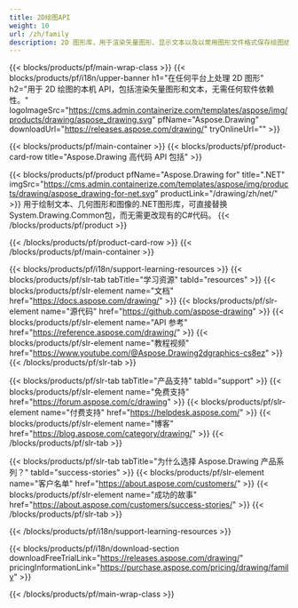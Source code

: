 ```yaml
---
title: 2D绘图API
weight: 10
url: /zh/family
description: 2D 图形库，用于渲染矢量图形、显示文本以及以常用图形文件格式保存绘图结果
---
```


{{< blocks/products/pf/main-wrap-class >}}
{{< blocks/products/pf/i18n/upper-banner h1="在任何平台上处理 2D 图形" h2="用于 2D 绘图的本机 API，包括渲染矢量图形和文本，无需任何软件依赖性。" logoImageSrc="https://cms.admin.containerize.com/templates/aspose/img/products/drawing/aspose_drawing.svg" pfName="Aspose.Drawing" downloadUrl="https://releases.aspose.com/drawing/" tryOnlineUrl="" >}}

{{< blocks/products/pf/main-container >}}
{{< blocks/products/pf/product-card-row title="Aspose.Drawing 高代码 API 包括" >}}

{{< blocks/products/pf/product pfName="Aspose.Drawing for" title=".NET" imgSrc="https://cms.admin.containerize.com/templates/aspose/img/products/drawing/aspose_drawing-for-net.svg" productLink="/drawing/zh/net/" >}}
用于绘制文本、几何图形和图像的.NET图形库，可直接替换System.Drawing.Common包，而无需更改现有的C#代码。
{{< /blocks/products/pf/product >}}

{{< /blocks/products/pf/product-card-row >}}
{{< /blocks/products/pf/main-container >}}

{{< blocks/products/pf/i18n/support-learning-resources >}}
{{< blocks/products/pf/slr-tab tabTitle="学习资源" tabId="resources" >}}
{{< blocks/products/pf/slr-element name="文档" href="https://docs.aspose.com/drawing/" >}}
{{< blocks/products/pf/slr-element name="源代码" href="https://github.com/aspose-drawing" >}}
{{< blocks/products/pf/slr-element name="API 参考" href="https://reference.aspose.com/drawing/" >}}
{{< blocks/products/pf/slr-element name="教程视频" href="https://www.youtube.com/@Aspose.Drawing2dgraphics-cs8ez" >}}
{{< /blocks/products/pf/slr-tab >}}

{{< blocks/products/pf/slr-tab tabTitle="产品支持" tabId="support" >}}
{{< blocks/products/pf/slr-element name="免费支持" href="https://forum.aspose.com/c/drawing" >}}
{{< blocks/products/pf/slr-element name="付费支持" href="https://helpdesk.aspose.com/" >}}
{{< blocks/products/pf/slr-element name="博客" href="https://blog.aspose.com/category/drawing/" >}}
{{< /blocks/products/pf/slr-tab >}}

{{< blocks/products/pf/slr-tab tabTitle="为什么选择 Aspose.Drawing 产品系列？" tabId="success-stories" >}}
{{< blocks/products/pf/slr-element name="客户名单" href="https://about.aspose.com/customers/" >}}
{{< blocks/products/pf/slr-element name="成功的故事" href="https://about.aspose.com/customers/success-stories/" >}}
{{< /blocks/products/pf/slr-tab >}}

{{< /blocks/products/pf/i18n/support-learning-resources >}}

{{< blocks/products/pf/i18n/download-section downloadFreeTrialLink="https://releases.aspose.com/drawing/" pricingInformationLink="https://purchase.aspose.com/pricing/drawing/family" >}}

{{< /blocks/products/pf/main-wrap-class >}}

